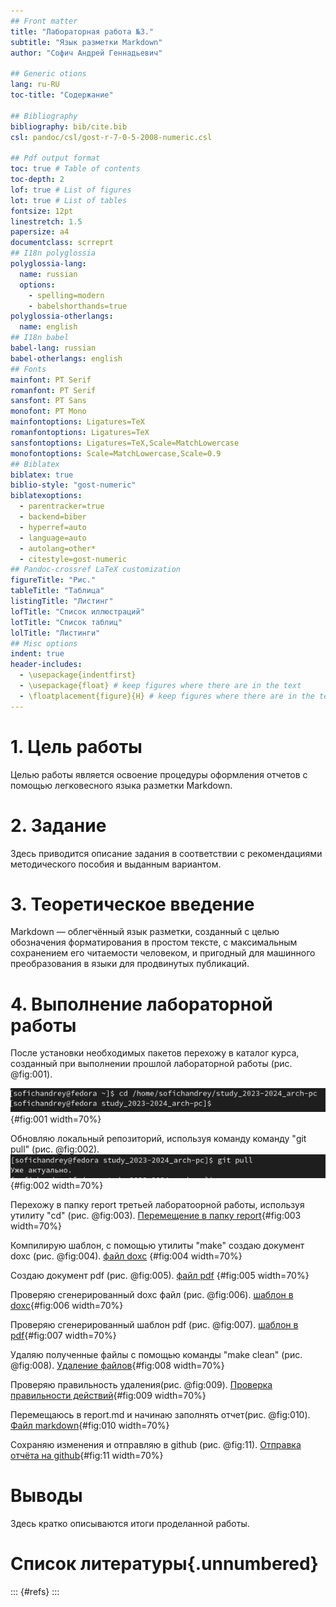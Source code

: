 ```yaml
---
## Front matter
title: "Лабораторная работа №3."
subtitle: "Язык разметки Markdown"
author: "Софич Андрей Геннадьевич"

## Generic otions
lang: ru-RU
toc-title: "Содержание"

## Bibliography
bibliography: bib/cite.bib
csl: pandoc/csl/gost-r-7-0-5-2008-numeric.csl

## Pdf output format
toc: true # Table of contents
toc-depth: 2
lof: true # List of figures
lot: true # List of tables
fontsize: 12pt
linestretch: 1.5
papersize: a4
documentclass: scrreprt
## I18n polyglossia
polyglossia-lang:
  name: russian
  options:
	- spelling=modern
	- babelshorthands=true
polyglossia-otherlangs:
  name: english
## I18n babel
babel-lang: russian
babel-otherlangs: english
## Fonts
mainfont: PT Serif
romanfont: PT Serif
sansfont: PT Sans
monofont: PT Mono
mainfontoptions: Ligatures=TeX
romanfontoptions: Ligatures=TeX
sansfontoptions: Ligatures=TeX,Scale=MatchLowercase
monofontoptions: Scale=MatchLowercase,Scale=0.9
## Biblatex
biblatex: true
biblio-style: "gost-numeric"
biblatexoptions:
  - parentracker=true
  - backend=biber
  - hyperref=auto
  - language=auto
  - autolang=other*
  - citestyle=gost-numeric
## Pandoc-crossref LaTeX customization
figureTitle: "Рис."
tableTitle: "Таблица"
listingTitle: "Листинг"
lofTitle: "Список иллюстраций"
lotTitle: "Список таблиц"
lolTitle: "Листинги"
## Misc options
indent: true
header-includes:
  - \usepackage{indentfirst}
  - \usepackage{float} # keep figures where there are in the text
  - \floatplacement{figure}{H} # keep figures where there are in the text
---
```


# 1. Цель работы

Целью работы является освоение процедуры оформления отчетов с помощью легковесного
языка разметки Markdown.

# 2. Задание

Здесь приводится описание задания в соответствии с рекомендациями
методического пособия и выданным вариантом.

# 3. Теоретическое введение

Markdown — облегчённый язык разметки, созданный с целью обозначения форматирования в простом тексте, с максимальным сохранением его читаемости человеком, и пригодный для машинного преобразования в языки для продвинутых публикаций.

# 4. Выполнение лабораторной работы

После установки необходимых пакетов перехожу в каталог курса, созданный при выполнении прошлой лабораторной работы  (рис. @fig:001).

![Перемещение по директориям](image/1.png){#fig:001 width=70%}

Обновляю локальный репозиторий, используя команду команду "git pull" (рис. @fig:002).
![Обновление локального репозитория](image/2.png){#fig:002 width=70%}

Перехожу в папку report третьей лаборатоорной работы, используя утилиту "cd" (рис. @fig:003).
[Перемещение в папку report](image/3.png){#fig:003 width=70%}

Компилирую шаблон, с помощью утилиты "make" создаю документ doxc (рис. @fig:004).
[файл doxc](image/4.png) {#fig:004 width=70%}

Создаю документ pdf (рис. @fig:005).
[файл pdf](image/5.png) {#fig:005 width=70%}

Проверяю сгенерированный doxc файл (рис. @fig:006).
[шаблон в doxc](image/6.png){#fig:006 width=70%}

Проверяю сгенерированный шаблон pdf (рис. @fig:007).
[шаблон в pdf](image/7.png){#fig:007 width=70%}

Удаляю полученные файлы с помощью команды "make clean" (рис. @fig:008).
[Удаление файлов](image/8.png){#fig:008 width=70%}

Проверяю правильность удаления(рис. @fig:009).
[Проверка правильности действий](image/9.png){#fig:009 width=70%}

Перемещаюсь в report.md и начинаю заполнять отчет(рис. @fig:010).
[Файл markdown](image/10.png){#fig:010 width=70%}

Сохраняю изменения и отправляю в github (рис. @fig:11).
[Отправка отчёта на github](image/11.png){#fig:11 width=70%}

# Выводы

Здесь кратко описываются итоги проделанной работы.

# Список литературы{.unnumbered}

::: {#refs}
:::
